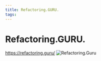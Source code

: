```yaml
---
title: Refactoring.GURU.
tags:
---
```


# Refactoring.GURU.
https://refactoring.guru/
![Refactoring.Guru](https://refactoring.guru/images/content-public/logos/logo-military.png?id=3eaf203cb26279327252e2c5f5d37c7f)
